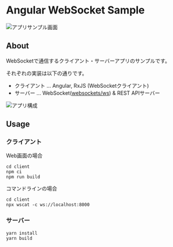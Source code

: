 # Angular WebSocket Sample

![アプリサンプル画面](https://user-images.githubusercontent.com/16136760/88475849-a46a3f00-cf6e-11ea-8b06-5c29e18f831e.png)

## About

WebSocketで通信するクライアント・サーバーアプリのサンプルです。

それぞれの実装は以下の通りです。
* クライアント ... Angular, RxJS (WebSocketクライアント)
* サーバー ... WebSocket([websockets/ws](https://github.com/websockets/ws)) & REST APIサーバー

![アプリ構成](https://user-images.githubusercontent.com/16136760/88475878-dbd8eb80-cf6e-11ea-99e1-b2d0ee1341b9.png)

## Usage

### クライアント

Web画面の場合
```shell script
cd client
npm ci
npm run build
```

コマンドラインの場合
```shell script
cd client
npx wscat -c ws://localhost:8000
```

### サーバー

```shell script
yarn install
yarn build
```
